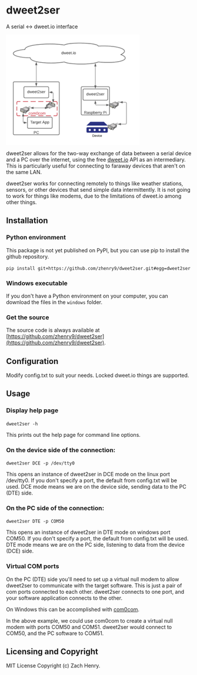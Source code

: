 # dweet2ser
A serial <-> dweet.io interface

<img src="https://github.com/zhenry9/dweet2ser/blob/main/dweet2ser-signal-flow.png" height="300" align="middle">

dweet2ser allows for the two-way exchange of data between a serial device and a PC over the internet, using the free [dweet.io](dweet.io) API as an intermediary. This is particularly useful for connecting to faraway devices that aren't on the same LAN.

dweet2ser works for connecting remotely to things like weather stations, sensors, or other devices that send simple data intermittently. It is not going to work for things like modems, due to the limitations of dweet.io among other things.

## Installation
### Python environment
This package is not yet published on PyPI, but you can use pip to install the github repository.
  
`pip install git+https://github.com/zhenry9/dweet2ser.git#egg=dweet2ser`
  
### Windows executable
If you don't have a Python environment on your computer, you can download the files in the `windows` folder.

### Get the source
The source code is always available at [https://github.com/zhenry9/dweet2ser](https://github.com/zhenry9/dweet2ser).

## Configuration
Modify config.txt to suit your needs. Locked dweet.io things are supported.

## Usage

### Display help page

`dweet2ser -h`
  
This prints out the help page for command line options.

### On the device side of the connection:
  
`dweet2ser DCE -p /dev/tty0`
 
This opens an instance of dweet2ser in DCE mode on the linux port /dev/tty0. If you don't specify a port, the default from config.txt will be used. DCE mode means we are on the device side, sending data to the PC (DTE) side.

### On the PC side of the connection:
  
`dweet2ser DTE -p COM50`

This opens an instance of dweet2ser in DTE mode on windows port COM50. If you don't specify a port, the default from config.txt will be used. DTE mode means we are on the PC side, listening to data from the device (DCE) side.

### Virtual COM ports
On the PC (DTE) side you'll need to set up a virtual null modem to allow dweet2ser to communicate with the target software. This is just a pair of com ports connected to each other. dweet2ser connects to one port, and your software application connects to the other. 

On Windows this can be accomplished with [com0com](http://com0com.sourceforge.net/).

In the above example, we could use com0com to create a virtual null modem with ports COM50 and COM51. dweet2ser would connect to COM50, and the PC software to COM51.

## Licensing and Copyright
MIT License
Copyright (c) Zach Henry.
